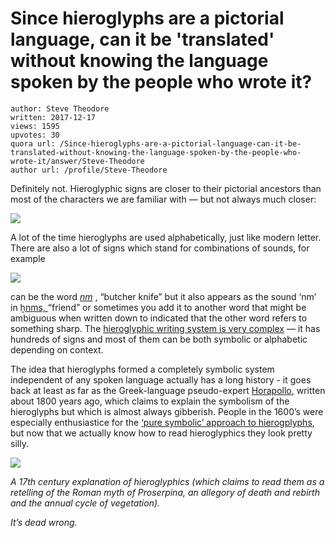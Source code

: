 # Since hieroglyphs are a pictorial language, can it be 'translated' without knowing the language spoken by the people who wrote it?

	author: Steve Theodore
	written: 2017-12-17
	views: 1595
	upvotes: 30
	quora url: /Since-hieroglyphs-are-a-pictorial-language-can-it-be-translated-without-knowing-the-language-spoken-by-the-people-who-wrote-it/answer/Steve-Theodore
	author url: /profile/Steve-Theodore


Definitely not. Hieroglyphic signs are closer to their pictorial ancestors than most of the characters we are familiar with — but not always much closer:

![](https://qph.fs.quoracdn.net/main-qimg-6ff8b410b7b6a2e7b24e0048d45efc5b-c)

A lot of the time hieroglyphs are used alphabetically, just like modern letter. There are also a lot of signs which stand for combinations of sounds, for example

![](https://qph.fs.quoracdn.net/main-qimg-80f2b086c20532868bc8e2558a3b9304-c)

can be the word _[nm](https://commons.wikimedia.org/wiki/Category:Knife_(hieroglyph))_ , “butcher knife” but it also appears as the sound ‘nm’ in [ḫnms, ](https://en.wiktionary.org/wiki/%E1%B8%ABnms#Egyptian)“friend” or sometimes you add it to another word that might be ambiguous when written down to indicated that the other word refers to something sharp. The [hieroglyphic writing system is very complex](https://www.quora.com/How-were-the-Hieroglyphics-deciphered/answer/Steve-Theodore) — it has hundreds of signs and most of them can be both symbolic or alphabetic depending on context.

The idea that hieroglyphs formed a completely symbolic system independent of any spoken language actually has a long history - it goes back at least as far as the Greek-language pseudo-expert [Horapollo](https://en.wikipedia.org/wiki/Horapollo), written about 1800 years ago, which claims to explain the symbolism of the hieroglyphs but which is almost always gibberish. People in the 1600’s were especially enthusiastice for the [‘pure symbolic’ approach to hierogplyphs](https://www.quora.com/What-are-some-of-the-best-examples-of-symbolism-in-Europe), but now that we actually know how to read hieroglyphics they look pretty silly.

![](https://qph.fs.quoracdn.net/main-qimg-0416eed0e47ad72dd94c7bfbcebeaca0-c)

_A 17th century explanation of hieroglyphics (which claims to read them as a retelling of the Roman myth of Proserpina, an allegory of death and rebirth and the annual cycle of vegetation)._ 

_It’s dead wrong._ 

